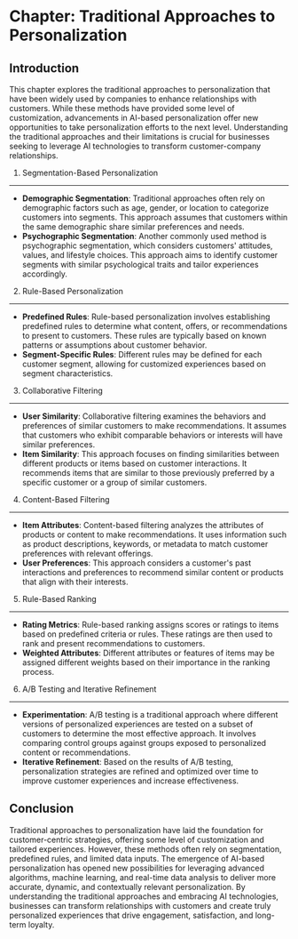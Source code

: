 Chapter: Traditional Approaches to Personalization
==================================================

Introduction
------------

This chapter explores the traditional approaches to personalization that have been widely used by companies to enhance relationships with customers. While these methods have provided some level of customization, advancements in AI-based personalization offer new opportunities to take personalization efforts to the next level. Understanding the traditional approaches and their limitations is crucial for businesses seeking to leverage AI technologies to transform customer-company relationships.

1. Segmentation-Based Personalization
-------------------------------------

* **Demographic Segmentation**: Traditional approaches often rely on demographic factors such as age, gender, or location to categorize customers into segments. This approach assumes that customers within the same demographic share similar preferences and needs.
* **Psychographic Segmentation**: Another commonly used method is psychographic segmentation, which considers customers' attitudes, values, and lifestyle choices. This approach aims to identify customer segments with similar psychological traits and tailor experiences accordingly.

2. Rule-Based Personalization
-----------------------------

* **Predefined Rules**: Rule-based personalization involves establishing predefined rules to determine what content, offers, or recommendations to present to customers. These rules are typically based on known patterns or assumptions about customer behavior.
* **Segment-Specific Rules**: Different rules may be defined for each customer segment, allowing for customized experiences based on segment characteristics.

3. Collaborative Filtering
--------------------------

* **User Similarity**: Collaborative filtering examines the behaviors and preferences of similar customers to make recommendations. It assumes that customers who exhibit comparable behaviors or interests will have similar preferences.
* **Item Similarity**: This approach focuses on finding similarities between different products or items based on customer interactions. It recommends items that are similar to those previously preferred by a specific customer or a group of similar customers.

4. Content-Based Filtering
--------------------------

* **Item Attributes**: Content-based filtering analyzes the attributes of products or content to make recommendations. It uses information such as product descriptions, keywords, or metadata to match customer preferences with relevant offerings.
* **User Preferences**: This approach considers a customer's past interactions and preferences to recommend similar content or products that align with their interests.

5. Rule-Based Ranking
---------------------

* **Rating Metrics**: Rule-based ranking assigns scores or ratings to items based on predefined criteria or rules. These ratings are then used to rank and present recommendations to customers.
* **Weighted Attributes**: Different attributes or features of items may be assigned different weights based on their importance in the ranking process.

6. A/B Testing and Iterative Refinement
---------------------------------------

* **Experimentation**: A/B testing is a traditional approach where different versions of personalized experiences are tested on a subset of customers to determine the most effective approach. It involves comparing control groups against groups exposed to personalized content or recommendations.
* **Iterative Refinement**: Based on the results of A/B testing, personalization strategies are refined and optimized over time to improve customer experiences and increase effectiveness.

Conclusion
----------

Traditional approaches to personalization have laid the foundation for customer-centric strategies, offering some level of customization and tailored experiences. However, these methods often rely on segmentation, predefined rules, and limited data inputs. The emergence of AI-based personalization has opened new possibilities for leveraging advanced algorithms, machine learning, and real-time data analysis to deliver more accurate, dynamic, and contextually relevant personalization. By understanding the traditional approaches and embracing AI technologies, businesses can transform relationships with customers and create truly personalized experiences that drive engagement, satisfaction, and long-term loyalty.
